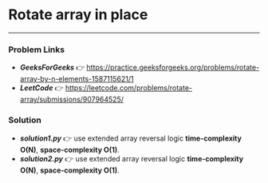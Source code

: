# Rotate array in place

---

### Problem Links
- **_GeeksForGeeks_** :point_right: https://practice.geeksforgeeks.org/problems/rotate-array-by-n-elements-1587115621/1
- **_LeetCode_** :point_right: https://leetcode.com/problems/rotate-array/submissions/907964525/

### Solution
- **_solution1.py_** :point_right: use extended array reversal logic **time-complexity O(N)**, **space-complexity O(1)**.
- **_solution2.py_** :point_right: use extended array reversal logic **time-complexity O(N)**, **space-complexity O(1)**.
